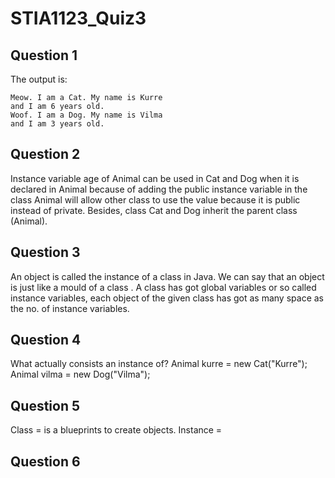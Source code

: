# STIA1123_Quiz3
## Question 1
The output is:
```
Meow. I am a Cat. My name is Kurre
and I am 6 years old.
Woof. I am a Dog. My name is Vilma
and I am 3 years old.
```

## Question 2
Instance variable age of Animal can be used in Cat and Dog when it is declared in Animal because of adding the public instance variable in the class Animal will allow other class to use the value because it is public instead of private. Besides, class Cat and Dog inherit the parent class (Animal).
 
## Question 3
An object is called the instance of a class in Java. We can say that an object is just like a mould of a class . A class has got global variables or so called instance variables, each object of the given class has got as many space as the no. of instance variables.
 
## Question 4
What actually consists an instance of?
Animal kurre = new Cat("Kurre");
Animal vilma = new Dog("Vilma");
    
## Question 5
 Class = is a blueprints to create objects.
 Instance = 
 ## Question 6
 ## 
